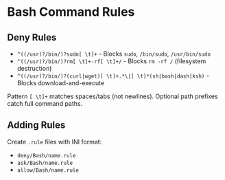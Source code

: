 # Bash Command Rules

## Deny Rules
- `^((/usr)?/bin/)?sudo[ \t]+` - Blocks `sudo`, `/bin/sudo`, `/usr/bin/sudo`
- `^((/usr)?/bin/)?rm[ \t]+-rf[ \t]+/` - Blocks `rm -rf /` (filesystem destruction)
- `^((/usr)?/bin/)?(curl|wget)[ \t]+.*\|[ \t]*(sh|bash|dash|ksh)` - Blocks download-and-execute

Pattern `[ \t]+` matches spaces/tabs (not newlines). Optional path prefixes catch full command paths.

## Adding Rules
Create `.rule` files with INI format:
- `deny/Bash/name.rule`
- `ask/Bash/name.rule`
- `allow/Bash/name.rule`
